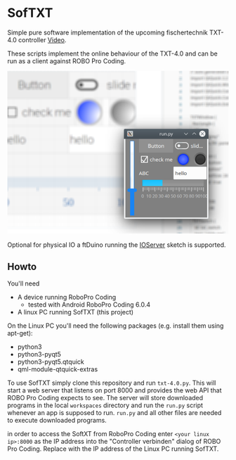# SofTXT

Simple pure software implementation of the upcoming fischertechnik
TXT-4.0 controller [Video](https://youtu.be/1ub4-ASsy-U).

These scripts implement the online behaviour of the TXT-4.0 and can be
run as a client against ROBO Pro Coding.

![Screenshot](screen.png)

Optional for physical IO a ftDuino running the [IOServer](https://github.com/harbaum/ftduino/tree/master/ftduino/libraries/WebUSB/examples/IoServer) sketch is supported.

## Howto

You'll need

- A device running RoboPro Coding
  - tested with Android RoboPro Coding 6.0.4
- A linux PC running SofTXT (this project)

On the Linux PC you'll need the following packages (e.g. install them using apt-get):

- python3
- python3-pyqt5
- python3-pyqt5.qtquick
- qml-module-qtquick-extras

To use SofTXT simply clone this repository and run
```txt-4.0.py```. This will start a web server that listens on port
8000 and provides the web API that ROBO Pro Coding expects to see. The
server will store downloaded programs in the local ```workspaces```
directory and run the ```run.py``` script whenever an app is supposed
to run. ```run.py``` and all other files are needed to execute
downloaded programs.

in order to access the SoftXT from RoboPro Coding enter ```<your linux
ip>:8000``` as the IP address into the "Controller verbinden" dialog
of ROBO Pro Coding. Replace <your linux ip> with the IP address of the
Linux PC running SofTXT.
